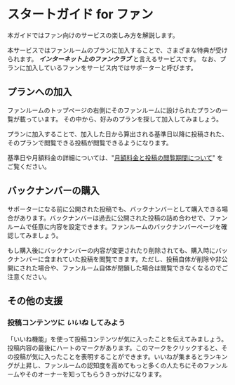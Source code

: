 # スタートガイド for ファン

本ガイドではファン向けのサービスの楽しみ方を解説します。

本サービスではファンルームのプランに加入することで、さまざまな特典が受けられます。
___インターネット上のファンクラブ___ と言えるサービスです。
なお、プランに加入しているファンをサービス内ではサポーターと呼びます。

## プランへの加入

ファンルームのトップページの右側にそのファンルームに設けられたプランの一覧が載っています。
その中から、好みのプランを探して加入してみましょう。

プランに加入することで、加入した日から算出される基準日以降に投稿された、そのプランで閲覧できる投稿が閲覧できるようになります。

基準日や月額料金の詳細については、"[月額料金と投稿の閲覧期間について](/docs/monthly-payment)" をご覧ください。

## バックナンバーの購入

サポーターになる前に公開された投稿でも、バックナンバーとして購入できる場合があります。バックナンバーは過去に公開された投稿の詰め合わせで、ファンルームで任意に内容を設定できます。ファンルームのバックナンバーページを確認してみましょう。

もし購入後にバックナンバーの内容が変更されたり削除されても、購入時にバックナンバーに含まれていた投稿を閲覧できます。ただし、投稿自体が削除や非公開にされた場合や、ファンルーム自体が閉鎖した場合は閲覧できなくなるのでご注意ください。

## その他の支援

### 投稿コンテンツに ___いいね___ してみよう

「いいね機能」を使って投稿コンテンツが気に入ったことを伝えてみましょう。
投稿内容の最後にハートのマークがあります。このマークをクリックすると、その投稿が気に入ったことを表明することができます。いいねが集まるとランキングが上昇し、ファンルームの認知度を高めてもっと多くの人たちにそのファンルームやそのオーナーを知ってもらうきっかけになります。

